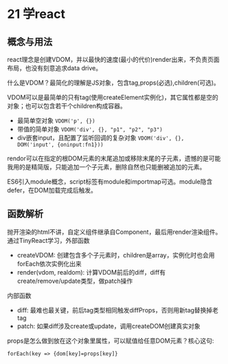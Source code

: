 # 21 学react

## 概念与用法

react理念是创建VDOM，并以最快的速度(最小的代价)render出来，不负责页面布局，也没有刻意追求data drive。

什么是VDOM？最简化的理解是JS对象，包含tag,props(必选),children(可选)。

VDOM可以是最简单的只有tag(使用createElement实例化)，其它属性都是空的对象；也可以包含若干个children构成容器。

* 最简单空对象 `VDOM('p', {})`
* 带值的简单对象 `VDOM('div', {}, "p1", "p2", "p3")`
* div嵌套input，且配置了监听回调的复杂对象 `VDOM('div', {}, DOM('input', {oninput:fn1}))`

rendor可以在指定的根DOM元素的末尾追加或移除末尾的子元素，遗憾的是可能我用的是精简版，只能追加一个子元素，删除自然也只能删被追加的元素。

ES6引入module概念，script标签有module和importmap可选。module隐含defer，在DOM加载完成后触发。

## 函数解析

抛开渲染的html不讲，自定义组件继承自Component，最后用render渲染组件。通过TinyReact学习，外部函数

* createVDOM: 创建包含多个子元素时，children是array，实例化时也会用forEach依次实例化出来
* render(vdom, realdom): 计算VDOM前后的diff，diff有create/remove/update类型，做patch操作

内部函数

* diff: 最难也最关键，前后tag类型相同触发diffProps，否则用新tag替换掉老tag
* patch: 如果diff涉及create或update，调用createDOM创建真实对象

props是怎么做到放在这个对象里属性，可以赋值给任意DOM元素？核心这句:

`forEach(key => {dom[key]=props[key]}`
